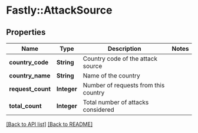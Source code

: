 # Fastly::AttackSource

## Properties

| Name | Type | Description | Notes |
| ---- | ---- | ----------- | ----- |
| **country_code** | **String** | Country code of the attack source |  |
| **country_name** | **String** | Name of the country |  |
| **request_count** | **Integer** | Number of requests from this country |  |
| **total_count** | **Integer** | Total number of attacks considered |  |

[[Back to API list]](../../README.md#endpoints) [[Back to README]](../../README.md)

